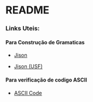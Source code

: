 # README #

### Links Uteis: ###

#### Para Construção de Gramaticas ####

* [Jison](https://zaach.github.io/jison)

* [Jison (USF)](https://zaach.github.io/jison/try/usf/index.html)

#### Para verificação de codigo ASCII ####

* [ASCII Code](http://www.theasciicode.com.ar)